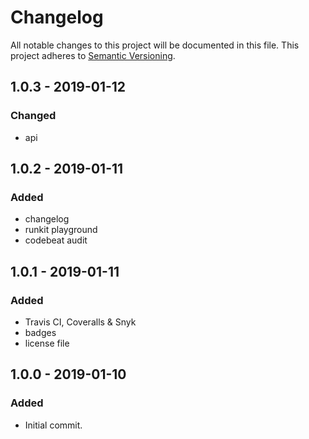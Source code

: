 # Changelog
All notable changes to this project will be documented in this file.
This project adheres to [Semantic Versioning](https://semver.org/spec/v2.0.0.html).

## 1.0.3 - 2019-01-12
### Changed
- api

## 1.0.2 - 2019-01-11
### Added
- changelog
- runkit playground
- codebeat audit

## 1.0.1 - 2019-01-11
### Added
- Travis CI, Coveralls & Snyk
- badges
- license file

## 1.0.0 - 2019-01-10
### Added
- Initial commit.